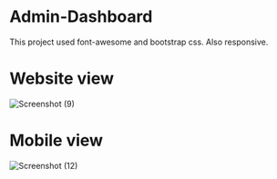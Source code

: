 # Admin-Dashboard
This project used font-awesome and bootstrap css.
Also responsive.

# Website view
![Screenshot (9)](https://github.com/user-attachments/assets/502b1b3c-3d48-4775-96ec-7db909f1aea4)

# Mobile view
![Screenshot (12)](https://github.com/user-attachments/assets/12419dad-7643-4db8-8324-30c33d0e58ec)
